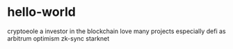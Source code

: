 # hello-world
cryptoeole
a investor in the blockchain
love many projects
especially defi
as arbitrum
optimism
zk-sync
starknet
